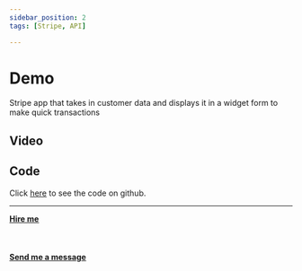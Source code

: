 ```yaml
---
sidebar_position: 2
tags: [Stripe, API]

---
```


# Demo

Stripe app that takes in customer data and displays it in a widget form to make quick transactions

## Video

## Code

Click [here](https://github.com/mherzog4/stripe-app) to see the code on github.

<hr></hr>

<a href="https://calendly.com/mattherzog/business-chat" target="_blank"><b><u>Hire me</u></b></a>
<br></br>
<br></br>
<a href="mailto:matt@mattherzog.me" target="_blank"><b><u>Send me a message</u></b></a>
